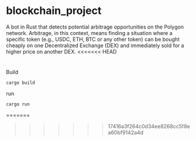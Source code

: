 # blockchain_project
A bot in Rust that detects potential arbitrage opportunities on the Polygon network. Arbitrage, in this context, means finding a situation where a specific token (e.g., USDC, ETH, BTC or any other token) can be bought cheaply on one Decentralized Exchange (DEX) and immediately sold for a higher price on another DEX.
<<<<<<< HEAD

#
Build
```
cargo build
```
run
```
cargo run
```
=======
>>>>>>> 17416a3f264c0d34ee8268cc5f8ea60bf9142a4d
